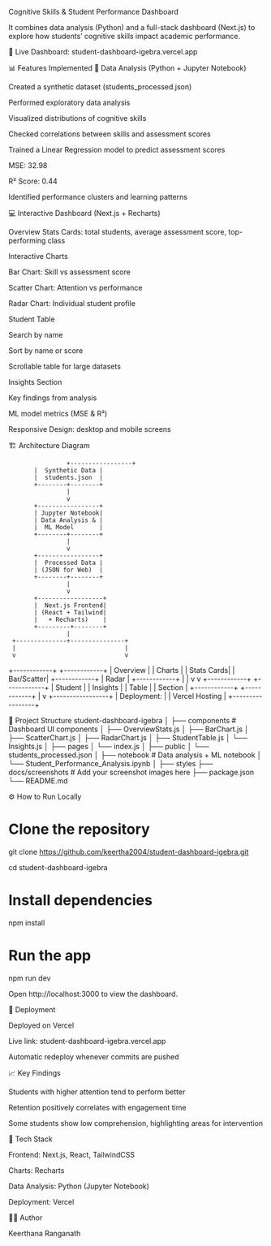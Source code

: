 Cognitive Skills & Student Performance Dashboard

It combines data analysis (Python) and a full-stack dashboard (Next.js) to explore how students’ cognitive skills impact academic performance.

🔗 Live Dashboard: student-dashboard-igebra.vercel.app

📊 Features Implemented
🧪 Data Analysis (Python + Jupyter Notebook)

Created a synthetic dataset (students_processed.json)

Performed exploratory data analysis

Visualized distributions of cognitive skills

Checked correlations between skills and assessment scores

Trained a Linear Regression model to predict assessment scores

MSE: 32.98

R² Score: 0.44

Identified performance clusters and learning patterns

💻 Interactive Dashboard (Next.js + Recharts)

Overview Stats Cards: total students, average assessment score, top-performing class

Interactive Charts

Bar Chart: Skill vs assessment score

Scatter Chart: Attention vs performance

Radar Chart: Individual student profile

Student Table

Search by name

Sort by name or score

Scrollable table for large datasets

Insights Section

Key findings from analysis

ML model metrics (MSE & R²)

Responsive Design: desktop and mobile screens

🏗 Architecture Diagram

                    +-----------------+
           |  Synthetic Data |
           |  students.json  |
           +--------+--------+
                    |
                    v
           +-----------------+
           | Jupyter Notebook|
           | Data Analysis & |
           |  ML Model       |
           +--------+--------+
                    |
                    v
           +-----------------+
           |  Processed Data |
           | (JSON for Web)  |
           +--------+--------+
                    |
                    v
           +------------------+
           |  Next.js Frontend|
           | (React + Tailwind|
           |   + Recharts)    |
           +---------+--------+
                    |
     +--------------+---------------+
     |                              |
     v                              v
+------------+                 +------------+
| Overview   |                 | Charts     |
| Stats Cards|                 | Bar/Scatter|
+------------+                 | Radar      |
                               +------------+
     |                              |
     v                              v
+------------+                 +------------+
| Student    |                 | Insights   |
| Table      |                 | Section    |
+------------+                 +------------+
                    |
                    v
           +-----------------+
           | Deployment:     |
           | Vercel Hosting  |
           +-----------------+



📁 Project Structure
student-dashboard-igebra
│
├── components           # Dashboard UI components
│   ├── OverviewStats.js
│   ├── BarChart.js
│   ├── ScatterChart.js
│   ├── RadarChart.js
│   ├── StudentTable.js
│   └── Insights.js
│
├── pages
│   └── index.js
│
├── public
│   └── students_processed.json
│
├── notebook              # Data analysis + ML notebook
│   └── Student_Performance_Analysis.ipynb
│
├── styles
├── docs/screenshots      # Add your screenshot images here
├── package.json
└── README.md

⚙️ How to Run Locally
# Clone the repository
git clone https://github.com/keertha2004/student-dashboard-igebra.git

cd student-dashboard-igebra

# Install dependencies
npm install

# Run the app
npm run dev


Open http://localhost:3000
 to view the dashboard.

🚀 Deployment

Deployed on Vercel

Live link: student-dashboard-igebra.vercel.app

Automatic redeploy whenever commits are pushed

📈 Key Findings

Students with higher attention tend to perform better

Retention positively correlates with engagement time

Some students show low comprehension, highlighting areas for intervention

🧩 Tech Stack

Frontend: Next.js, React, TailwindCSS

Charts: Recharts

Data Analysis: Python (Jupyter Notebook)

Deployment: Vercel

👩‍💻 Author

Keerthana Ranganath
